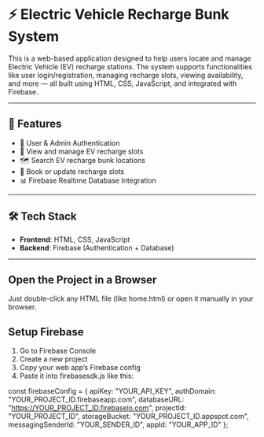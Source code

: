 # ⚡ Electric Vehicle Recharge Bunk System

This is a web-based application designed to help users locate and manage Electric Vehicle (EV) recharge stations. The system supports functionalities like user login/registration, managing recharge slots, viewing availability, and more — all built using HTML, CSS, JavaScript, and integrated with Firebase.

---

## 🚀 Features

- 🔐 User & Admin Authentication
- 🔋 View and manage EV recharge slots
- 🗺️ Search EV recharge bunk locations
- 📅 Book or update recharge slots
- 📊 Firebase Realtime Database Integration

---

## 🛠️ Tech Stack

- **Frontend**: HTML, CSS, JavaScript
- **Backend**: Firebase (Authentication + Database)

---
##  Open the Project in a Browser
Just double-click any HTML file (like home.html) or open it manually in your browser.

## Setup Firebase
1. Go to Firebase Console
2. Create a new project
3. Copy your web app’s Firebase config
4. Paste it into firebasesdk.js like this:

const firebaseConfig = {
  apiKey: "YOUR_API_KEY",
  authDomain: "YOUR_PROJECT_ID.firebaseapp.com",
  databaseURL: "https://YOUR_PROJECT_ID.firebaseio.com",
  projectId: "YOUR_PROJECT_ID",
  storageBucket: "YOUR_PROJECT_ID.appspot.com",
  messagingSenderId: "YOUR_SENDER_ID",
  appId: "YOUR_APP_ID"
};

